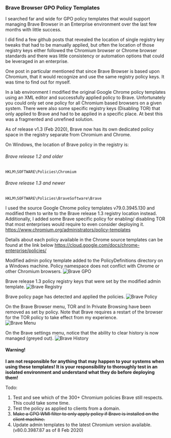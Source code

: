 ### Brave Browser GPO Policy Templates

I searched far and wide for GPO policy templates that would support managing Brave Browser in an Enterprise environment over the last few months with little success.

I did find a few github posts that revealed the location of single registry key tweaks that had to be manually applied, but often the location of those registry keys either followed the Chromium browser or Chrome browser standards and there was little consistency or automation options that could be leveraged in an enterprise.

One post in particular mentioned that since Brave Browser is based upon Chromium, that it would recognize and use the same registry policy keys. It was time to find out for myself.

In a lab environment I modified the original Google Chrome policy templates using an XML editor and successfully applied policy to Brave. Unfortunately you could only set one policy for all Chromium based browsers on a given system. There were also some specific registry keys (Disabling TOR) that only applied to Brave and had to be applied in a specific place. At best this was a fragmented and unrefined solution. 

As of release v1.3 (Feb 2020), Brave now has its own dedicated policy space in the registry separate from Chromium and Chrome.

On Windows, the location of Brave policy in the registry is:

 ###### Brave release 1.2 and older
`HKLM\SOFTWARE\Policies\Chromium`

###### Brave release 1.3 and newer
`HKLM\SOFTWARE\Policies\BraveSoftware\Brave`

I used the source Google Chrome policy templates v79.0.3945.130 and modified them to write to the Brave release 1.3 registry location instead. Additionally, I added some Brave specific policy for enabling/ disabling TOR that most enterprises would require to even consider deploying it.   
https://www.chromium.org/administrators/policy-templates

Details about each policy available in the Chrome source templates can be found at the link below
https://cloud.google.com/docs/chrome-enterprise/policies/

Modified admin policy template added to the PolicyDefinitions directory on a Windows machine. Policy namespace does not conflict with Chrome or other Chromium browsers.
<img src="https://github.com/Prowler2/Brave-Browser-GPO-Policy/blob/master/Images/BraveGPedit.PNG" alt="Brave GPO" />

Brave release 1.3 policy registry keys that were set by the modified admin template.
<img src="https://github.com/Prowler2/Brave-Browser-GPO-Policy/blob/master/Images/BraveRegistry2.PNG" alt="Brave Registry" />

Brave policy page has detected and applied the policies.
<img src="https://github.com/Prowler2/Brave-Browser-GPO-Policy/blob/master/Images/BravePolicy.PNG" alt="Brave Policy" />

On the Brave Browser menu, TOR and In Private Browsing have been removed as set by policy. Note that Brave requires a restart of the browser for the TOR policy to take effect from my experience.   
<img src="https://github.com/Prowler2/Brave-Browser-GPO-Policy/blob/master/Images/BraveMenu.PNG" alt="Brave Menu" />

On the Brave settings menu, notice that the ability to clear history is now managed (greyed out).
<img src="https://github.com/Prowler2/Brave-Browser-GPO-Policy/blob/master/Images/BraveHistory.PNG" alt="Brave History" />

#### **Warning!**
**I am not responsible for anything that may happen to your systems when using these templates! It is your responsibility to thoroughly test in an isolated environment and understand what they do before deploying them!**

Todo: 
1. Test and see which of the 300+ Chromium policies Brave still respects. This could take some time. 
2. Test the policy as applied to clients from a domain. 
3. ~~Make a GPO WMI filter to only apply policy if Brave is installed on the client machine.~~
4. Update admin templates to the latest Chromium version available. (v80.0.3987.87 as of 8 Feb 2020)
